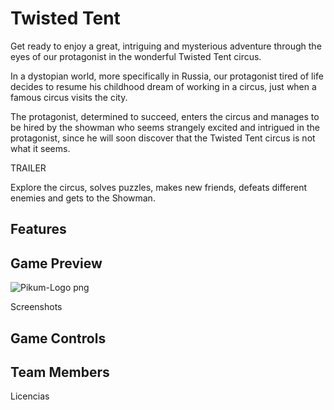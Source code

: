 # Twisted Tent

Get ready to enjoy a great, intriguing and mysterious adventure through the eyes of our protagonist in the wonderful Twisted Tent circus.

In a dystopian world, more specifically in Russia, our protagonist tired of life decides to resume his childhood dream of working in a circus, just when a famous circus visits the city.

The protagonist, determined to succeed, enters the circus and manages to be hired by the showman who seems strangely excited and intrigued in the protagonist, since he will soon discover that the Twisted Tent circus is not what it seems.

TRAILER

Explore the circus, solves puzzles, makes new friends, defeats different enemies and gets to the Showman.

## Features

## Game Preview
![Pikum-Logo png](https://github.com/lSara-MM/Project-II-RPG/assets/99950345/1f97d38f-4b75-45b8-a58d-a4200943c1ff)

Screenshots

## Game Controls

## Team Members


Licencias
